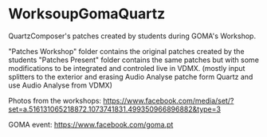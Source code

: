 # WorksoupGomaQuartz
QuartzComposer's patches created by students during GOMA's Workshop.

"Patches Workshop" folder contains the original patches created by the students
"Patches Present" folder contains the same patches but with some modifications to be integrated and controled live in VDMX.
(mostly input splitters to the exterior and erasing Audio Analyse patche form Quartz and use Audio Analyse from VDMX)

Photos from the workshops: https://www.facebook.com/media/set/?set=a.516131065218872.1073741831.499350966896882&type=3

GOMA event: https://www.facebook.com/goma.pt
